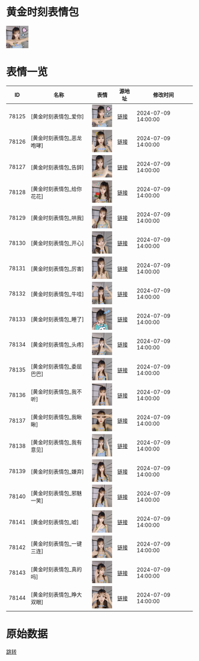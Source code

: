 # 黄金时刻表情包

<img src="./cover.png" height="60" alt="cover" />

# 表情一览

|ID|名称|表情|源地址|修改时间|
|----|----|----|----|----|
|78125|[黄金时刻表情包_爱你]|<img src="./pic/078125_%5B黄金时刻表情包_爱你%5D.png" height="60" alt="爱你"/>|[链接](https://i0.hdslb.com/bfs/garb/1e6596e8d43c19323bb8b8e73f8e2f081e5e42a6.png)|2024-07-09 14:00:00|
|78126|[黄金时刻表情包_恶龙咆哮]|<img src="./pic/078126_%5B黄金时刻表情包_恶龙咆哮%5D.png" height="60" alt="恶龙咆哮"/>|[链接](https://i0.hdslb.com/bfs/garb/6c3ce291f6ecb4fea08c1cdafa2aff223fdf9ac0.png)|2024-07-09 14:00:00|
|78127|[黄金时刻表情包_告辞]|<img src="./pic/078127_%5B黄金时刻表情包_告辞%5D.png" height="60" alt="告辞"/>|[链接](https://i0.hdslb.com/bfs/garb/05a6afe06318e3a680be4253fdd4c960c5cd9c9b.png)|2024-07-09 14:00:00|
|78128|[黄金时刻表情包_给你花花]|<img src="./pic/078128_%5B黄金时刻表情包_给你花花%5D.png" height="60" alt="给你花花"/>|[链接](https://i0.hdslb.com/bfs/garb/90ee66e29f46972e1e85ce31e09a5942cecc5e64.png)|2024-07-09 14:00:00|
|78129|[黄金时刻表情包_哄我]|<img src="./pic/078129_%5B黄金时刻表情包_哄我%5D.png" height="60" alt="哄我"/>|[链接](https://i0.hdslb.com/bfs/garb/08028ea089ea8fc8f82148290c20fa3518b3773f.png)|2024-07-09 14:00:00|
|78130|[黄金时刻表情包_开心]|<img src="./pic/078130_%5B黄金时刻表情包_开心%5D.png" height="60" alt="开心"/>|[链接](https://i0.hdslb.com/bfs/garb/2c4430ee948b65c2b3a3c0e2eae012dfc9e3e715.png)|2024-07-09 14:00:00|
|78131|[黄金时刻表情包_厉害]|<img src="./pic/078131_%5B黄金时刻表情包_厉害%5D.png" height="60" alt="厉害"/>|[链接](https://i0.hdslb.com/bfs/garb/92103ac94f0461129093abe0778a8fa1a63b8791.png)|2024-07-09 14:00:00|
|78132|[黄金时刻表情包_牛哇]|<img src="./pic/078132_%5B黄金时刻表情包_牛哇%5D.png" height="60" alt="牛哇"/>|[链接](https://i0.hdslb.com/bfs/garb/3891d1fd165bfb9d0d07fae6dd5e9bde87dec2e9.png)|2024-07-09 14:00:00|
|78133|[黄金时刻表情包_睡了]|<img src="./pic/078133_%5B黄金时刻表情包_睡了%5D.png" height="60" alt="睡了"/>|[链接](https://i0.hdslb.com/bfs/garb/7ddb2c4c28c5d62dc432923114ffc502753415f9.png)|2024-07-09 14:00:00|
|78134|[黄金时刻表情包_头疼]|<img src="./pic/078134_%5B黄金时刻表情包_头疼%5D.png" height="60" alt="头疼"/>|[链接](https://i0.hdslb.com/bfs/garb/6105fae055279cf2182238fe151108699e2ca654.png)|2024-07-09 14:00:00|
|78135|[黄金时刻表情包_委屈巴巴]|<img src="./pic/078135_%5B黄金时刻表情包_委屈巴巴%5D.png" height="60" alt="委屈巴巴"/>|[链接](https://i0.hdslb.com/bfs/garb/ec9ba90b33e0b930db9133edc3ee43e6a1ba30c4.png)|2024-07-09 14:00:00|
|78136|[黄金时刻表情包_我不听]|<img src="./pic/078136_%5B黄金时刻表情包_我不听%5D.png" height="60" alt="我不听"/>|[链接](https://i0.hdslb.com/bfs/garb/0f9aad03f9cd8369dc3fff0bab64085d56f88d29.png)|2024-07-09 14:00:00|
|78137|[黄金时刻表情包_我瞅瞅]|<img src="./pic/078137_%5B黄金时刻表情包_我瞅瞅%5D.png" height="60" alt="我瞅瞅"/>|[链接](https://i0.hdslb.com/bfs/garb/1faba8830b8ae882d45f60d07a754133bde7d99e.png)|2024-07-09 14:00:00|
|78138|[黄金时刻表情包_我有意见]|<img src="./pic/078138_%5B黄金时刻表情包_我有意见%5D.png" height="60" alt="我有意见"/>|[链接](https://i0.hdslb.com/bfs/garb/e8b1805bd20ea06e3b65f3f5e66589d23995dadb.png)|2024-07-09 14:00:00|
|78139|[黄金时刻表情包_嫌弃]|<img src="./pic/078139_%5B黄金时刻表情包_嫌弃%5D.png" height="60" alt="嫌弃"/>|[链接](https://i0.hdslb.com/bfs/garb/00a66d28076d110c78fa0503447aeb9fda8f404a.png)|2024-07-09 14:00:00|
|78140|[黄金时刻表情包_邪魅一笑]|<img src="./pic/078140_%5B黄金时刻表情包_邪魅一笑%5D.png" height="60" alt="邪魅一笑"/>|[链接](https://i0.hdslb.com/bfs/garb/bc00224f56a1ea6a119786dd0c81309ac9539dec.png)|2024-07-09 14:00:00|
|78141|[黄金时刻表情包_嘘]|<img src="./pic/078141_%5B黄金时刻表情包_嘘%5D.png" height="60" alt="嘘"/>|[链接](https://i0.hdslb.com/bfs/garb/80f40d6715cfda98bbe0583a6008523229ac19d2.png)|2024-07-09 14:00:00|
|78142|[黄金时刻表情包_一键三连]|<img src="./pic/078142_%5B黄金时刻表情包_一键三连%5D.png" height="60" alt="一键三连"/>|[链接](https://i0.hdslb.com/bfs/garb/5daa7d1d76ce151799b678a0ca6eb81dd53fe052.png)|2024-07-09 14:00:00|
|78143|[黄金时刻表情包_真的吗]|<img src="./pic/078143_%5B黄金时刻表情包_真的吗%5D.png" height="60" alt="真的吗"/>|[链接](https://i0.hdslb.com/bfs/garb/2e5ef2bb712e4779b52bb94f5979509482d27325.png)|2024-07-09 14:00:00|
|78144|[黄金时刻表情包_睁大双眼]|<img src="./pic/078144_%5B黄金时刻表情包_睁大双眼%5D.png" height="60" alt="睁大双眼"/>|[链接](https://i0.hdslb.com/bfs/garb/4ca5663427e10a4d15a7efdc947f526fd7ed64c3.png)|2024-07-09 14:00:00|

# 原始数据

[跳转](./raw.json)

